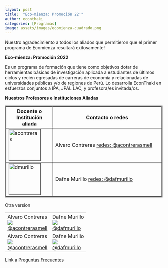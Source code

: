 ```yaml
---
layout: post
title:  "Eco-mienza: Promoción 22'"
author: econthaki
categories: [Programas]
image: assets/images/ecomienza-cuadrado.png
---
```

Nuestro agradecimiento a todos los aliados que permitieron que el primer programa de Ecomienza resultará exitosamente!


**Eco-mienza: Promoción 2022**

Es un programa de formación que tiene como objetivos dotar de herramientas básicas de investigación aplicada a estudiantes de últimos ciclos y recién egresadas de carreras de economía y relacionadas de universidades públicas y/o de regiones de Perú. Lo desarrolla EconThaki en esfuerzos conjuntos a IPA, JPAL LAC, y profesora/es invitada/os.



**Nuestros Profesores e Instituciones Aliadas**


<table border="3" bordercolor="gray" align="center" style="width:100%" >
        <tr>
            <th>Docente o Institución aliada</th>
            <th style="width:70%">Contacto o redes</th>
        </tr>
        <tr>
            <td><img src="{{ site.baseurl }}/assets/images/eco22/acontreras.png" alt="acontreras" border=1 height=100 width=100></td>
            <td>Alvaro Contreras 
              <a href="https://twitter.com/acontrerasmell">redes: @acontrerasmell</a> </td>
        </tr>
        <tr>
            <td><img src="{{ site.baseurl }}/assets/images/eco22/dmurillo.jpeg" alt="dmurillo" border=1 height=100 width=100></td>
            <td>Dafne Murillo 
              <a href="https://twitter.com/dafmurillo">redes: @dafmurillo</a> </td>
        </tr>


</table>


Otra version 

<table cellpadding="0" cellspacing="0" width="100%">
  <tr>
    <td>Alvaro Contreras <br /><img src="{{ site.baseurl }}/assets/images/eco22/acontreras.png" /><br /><a href="https://twitter.com/acontrerasmell"> @acontrerasmell</a> </td>
    <td>Dafne Murillo <br /><img src="{{ site.baseurl }}/assets/images/eco22/dmurillo.jpeg" /><br /><a href="https://twitter.com/dafmurillo">@dafmurillo</a></td>
  </tr>
  <tr>
    <td>Alvaro Contreras <br /><img src="{{ site.baseurl }}/assets/images/eco22/acontreras.png" /><br /><a href="https://twitter.com/acontrerasmell"> @acontrerasmell</a> </td>
    <td>Dafne Murillo <br /><img src="{{ site.baseurl }}/assets/images/eco22/dmurillo.jpeg" /><br /><a href="https://twitter.com/dafmurillo">@dafmurillo</a></td>
  </tr>
</table>

Link a  [Preguntas Frecuentes][pregfreq-link]

[pregfreq-link]:   https://econthaki.github.io/recursos/2021/01/06/pregfreq.html

